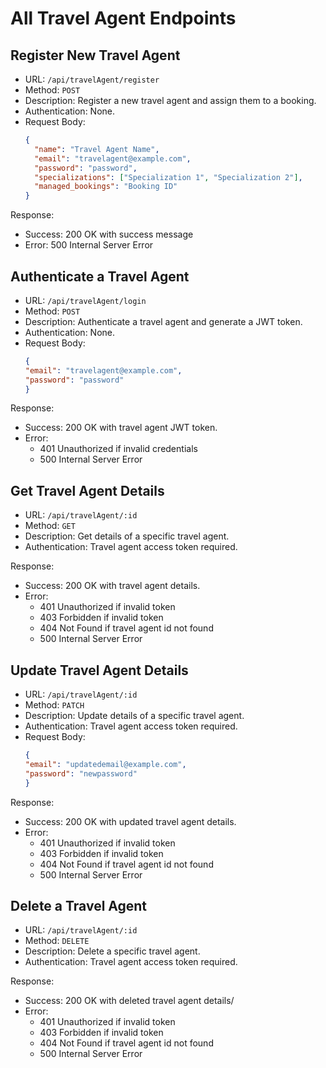 # All Travel Agent Endpoints

## Register New Travel Agent
- URL: `/api/travelAgent/register`
- Method: `POST`
- Description: Register a new travel agent and assign them to a booking.
- Authentication: None.
- Request Body:
  ```json
  {
    "name": "Travel Agent Name",
    "email": "travelagent@example.com",
    "password": "password",
    "specializations": ["Specialization 1", "Specialization 2"],
    "managed_bookings": "Booking ID"
  }

Response:
- Success: 200 OK with success message
- Error: 500 Internal Server Error

## Authenticate a Travel Agent
- URL: `/api/travelAgent/login`
- Method: `POST`
- Description: Authenticate a travel agent and generate a JWT token. 
- Authentication: None. 
- Request Body:
  ```json
  {
  "email": "travelagent@example.com",
  "password": "password"
  }

Response: 
- Success: 200 OK with travel agent JWT token.
- Error: 
    - 401 Unauthorized if invalid credentials
    - 500 Internal Server Error

## Get Travel Agent Details
- URL: `/api/travelAgent/:id`
- Method: `GET`
- Description: Get details of a specific travel agent.
- Authentication: Travel agent access token required.

Response: 
- Success: 200 OK with travel agent details.
- Error: 
    - 401 Unauthorized if invalid token
    - 403 Forbidden if invalid token
    - 404 Not Found if travel agent id not found
    - 500 Internal Server Error

## Update Travel Agent Details 
- URL: `/api/travelAgent/:id`
- Method: `PATCH`
- Description: Update details of a specific travel agent.
- Authentication: Travel agent access token required.
- Request Body:
  ```json
  {
  "email": "updatedemail@example.com",
  "password": "newpassword"
  }

Response:
- Success: 200 OK with updated travel agent details.
- Error: 
    - 401 Unauthorized if invalid token
    - 403 Forbidden if invalid token
    - 404 Not Found if travel agent id not found
    - 500 Internal Server Error

## Delete a Travel Agent
- URL: `/api/travelAgent/:id`
- Method: `DELETE`
- Description: Delete a specific travel agent. 
- Authentication: Travel agent access token required.

Response:
- Success: 200 OK with deleted travel agent details/
- Error: 
    - 401 Unauthorized if invalid token
    - 403 Forbidden if invalid token
    - 404 Not Found if travel agent id not found
    - 500 Internal Server Error
